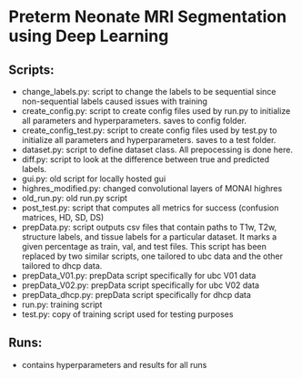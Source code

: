 # Preterm Neonate MRI Segmentation using Deep Learning

## Scripts:
- change_labels.py: script to change the labels to be sequential since non-sequential labels caused issues with training
- create_config.py: script to create config files used by run.py to initialize all parameters and hyperparameters. saves to config folder.
- create_config_test.py: script to create config files used by test.py to initialize all parameters and hyperparameters. saves to a test folder.
- dataset.py: script to define dataset class. All prepocessing is done here.
- diff.py: script to look at the difference between true and predicted labels.
- gui.py: old script for locally hosted gui
- highres_modified.py: changed convolutional layers of MONAI highres 
- old_run.py: old run.py script 
- post_test.py: script that computes all metrics for success (confusion matrices, HD, SD, DS)
- prepData.py: script outputs csv files that contain paths to T1w, T2w, structure labels,
and tissue labels for a particular dataset. It marks a given percentage as train, val, and test files. This script has been replaced by two similar scripts, one tailored to ubc data and the other tailored to dhcp data. 
- prepData_V01.py: prepData script specifically for ubc V01 data
- prepData_V02.py: prepData script specifically for ubc V02 data
- prepData_dhcp.py: prepData script specifically for dhcp data
- run.py: training script
- test.py: copy of training script used for testing purposes

## Runs:
- contains hyperparameters and results for all runs
